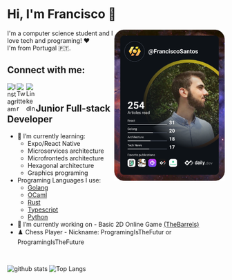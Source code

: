 
# Hi, I'm Francisco 👏


<div align="left">
  <a href="https://app.daily.dev/FranciscoSantos" target="_blank">
    <img
      width="256"
      align="right"
      src="https://github.com/ProgramingIsTheFuture/ProgramingIsTheFuture/blob/master/devcard.svg"
    />
  </a>
</div>

I'm a computer science student and I love tech and programing! ❤️ \
I'm from Portugal 🇵🇹.

## Connect with me:
[<img align="left" alt="Instagram" width="22px" src="https://www.svgrepo.com/show/111199/instagram.svg" />][Instagram]
[<img align="left" alt="Twitter" width="22px" src="https://upload.wikimedia.org/wikipedia/commons/4/4f/Twitter-logo.svg" />][twitter]
[<img align="left" alt="LinkedIn" width="22px" src="https://content.linkedin.com/content/dam/me/business/en-us/amp/brand-site/v2/bg/LI-Bug.svg.original.svg" />][linkedin]

<br />

## Junior Full-stack Developer
 - 🌱 I’m currently learning: 
     - Expo/React Native
     - Microservices architecture
     - Microfronteds architecture
     - Hexagonal architecture
     - Graphics programing
 - Programing Languages I use:
     - [Golang](https://golang.org/)
     - [OCaml](https://ocaml.org/)
     - [Rust](https://www.rust-lang.org/)
     - [Typescript](https://www.typescriptlang.org/)
     - [Python](https://www.python.org/)
 - 🔭 I’m currently working on - Basic 2D Online Game [(TheBarrels)](https://github.com/ProgramingIsTheFuture/TheBarrels)
 - ♟️ Chess Player - Nickname: ProgramingIsTheFutur or ProgramingIsTheFuture
<br />

![github stats](https://github-readme-stats.vercel.app/api?username=ProgramingIsTheFuture&show_icons=true&theme=dark&count_private=true)
![Top Langs](https://github-readme-stats.vercel.app/api/top-langs/?username=ProgramingIsTheFuture&layout=compact&theme=dark)

[Instagram]: https://www.instagram.com/programingisthefuture/
[twitter]: https://twitter.com/FranciscoPrgrmr
[linkedin]: https://www.linkedin.com/in/francisco-santos-7a362a1b2/
